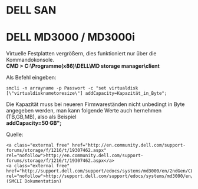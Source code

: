 # DELL SAN

# <span id="bkmrk-"></span><span class="mw-headline" id="bkmrk-dell-md3000-%2F-md3000-1">DELL MD3000 / MD3000i</span>

Virtuelle Festplatten vergrößern, dies funktioniert nur über die Kommandokonsole.  
**CMD &gt; C:\\Programme(x86)\\DELL\\MD storage manager\\client**

  
Als Befehl eingeben:

```
smcli -n arrayname -p Passwort -c "set virtualdisk [\"virtualdisknametoresize\"] addCapacity=Kapazität_in_Byte";
```

Die Kapazität muss bei neueren Firmwareständen nicht unbedingt in Byte angegeben werden, man kann folgende Werte auch hernehmen (TB,GB,MB), also als Beispiel  
**addCapacity=50 GB";**

Quelle:

```
<a class="external free" href="http://en.community.dell.com/support-forums/storage/f/1216/t/19307462.aspx" rel="nofollow">http://en.community.dell.com/support-forums/storage/f/1216/t/19307462.aspx</a>
<a class="external free" href="http://support.dell.com/support/edocs/systems/md3000/en/2ndGen/CLI/PDF/CLIMR2g.pdf" rel="nofollow">http://support.dell.com/support/edocs/systems/md3000/en/2ndGen/CLI/PDF/CLIMR2g.pdf</a> (SMCLI Dokumentation)
```